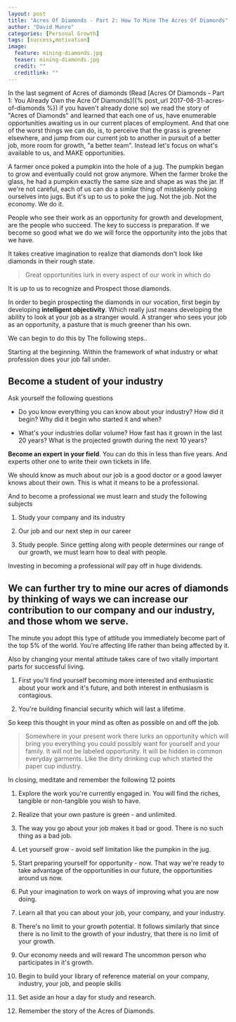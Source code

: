 ```yaml
---
layout: post
title: "Acres Of Diamonds - Part 2: How To Mine The Acres Of Diamonds"
author: "David Munro"
categories: [Personal Growth]
tags: [success,motivation]
image:
  feature: mining-diamonds.jpg
  teaser: mining-diamonds.jpg
  credit: ""
  creditlink: ""
---
```


In the last segment of Acres of diamonds (Read [Acres Of Diamonds - Part 1: You Already Own the Acre Of Diamonds]({% post_url 2017-08-31-acres-of-diamonds %}) if you haven't already done so) we read the story of "Acres of Diamonds" and learned that each one of us, have enumerable opportunities awaiting us in our current places of employment. And that one of the worst things we can do, is, to perceive that the grass is greener elsewhere, and jump from our current job to another in pursuit of a better job, more room for growth, "a better team". Instead let's focus on what's available to us, and MAKE opportunities.

A farmer once poked a pumpkin into the hole of a jug. The pumpkin began to grow and eventually could not grow anymore. When the farmer broke the glass, he had a pumpkin exactly the same size and shape as was the jar. If we're not careful, each of us can do a similar thing of mistakenly poking ourselves into jugs. But it's up to us to poke the jug. Not the job. Not the economy. We do it. 

People who see their work as an opportunity for growth and development, are the people who succeed. The key to success is preparation. If we become so good what we do we will force the opportunity into the jobs that we have. 

It takes creative imagination to realize that diamonds don't look like diamonds in their rough state. 

> Great opportunities lurk in every aspect of our work in which do

It is up to us to recognize and Prospect those diamonds. 

In order to begin prospecting the diamonds in our vocation, first begin by developing **intelligent objectivity**. Which really just means developing the ability to look at your job as a stranger would. A stranger who sees your job as an opportunity, a pasture that is much greener than his own.

We can begin to do this by The following steps..

Starting at the beginning. Within the framework of what industry or what profession does your job fall under.

## Become a student of your industry

Ask yourself the following questions
* Do you know everything you can know about your industry? How did it begin? Why did it begin who started it and when?

* What's your industries dollar volume? How fast has it grown in the last 20 years? What is the projected growth during the next 10 years?

**Become an expert in your field**. You can do this in less than five years. And experts other one to write their own tickets in life.

We should know as much about our job is a good doctor or a good lawyer knows about their own. This is what it means to be a professional.

And to become a professional we must learn and study the following subjects

1. Study your company and its industry

2. Our job and our next step in our career

3. Study people. Since getting along with people determines our range of our growth, we must learn how to deal with people.

Investing in becoming a professional *will* pay off in huge dividends. 

## We can further try to mine our acres of diamonds by thinking of ways we can increase our contribution to our company and our industry, and those whom we serve.

The minute you adopt this type of attitude you immediately become part of the top 5% of the world. You're affecting life rather than being affected by it. 

Also by changing your mental attitude takes care of two vitally important parts for successful living.

1. First you'll find yourself becoming more interested and enthusiastic about your work and it's future, and both interest in enthusiasm is contagious.

2. You're building financial security which will last a lifetime.

So keep this thought in your mind as often as possible on and off the job.

> Somewhere in your present work there lurks an opportunity which will bring you everything you could possibly want for yourself and your family. It will not be labeled opportunity. It will be hidden in common everyday garments. Like the dirty drinking cup which started the paper cup industry.

In closing, meditate and remember the following 12 points

1. Explore the work you're currently engaged in. You will find the riches, tangible or non-tangible you wish to have.
2. Realize that your own pasture is green - and unlimited.

3. The way you go about your job makes it bad or good. There is no such thing as a bad job.

4. Let yourself grow - avoid self limitation like the pumpkin in the jug.

5. Start preparing yourself for opportunity - now. That way we're ready to take advantage of the opportunities in our future, the opportunities around us now.

6. Put your imagination to work on ways of improving what you are now doing.

7. Learn all that you can about your job, your company, and your industry.

8. There's no limit to your growth potential. It follows similarly that since there is no limit to the growth of your industry, that there is no limit of your growth.

9. Our economy needs and will reward The uncommon person who participates in it's growth.

10. Begin to build your library of reference material on your company, industry, your job, and people skills
11. Set aside an hour a day for study and research.

12. Remember the story of the Acres of Diamonds.


